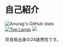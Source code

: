 # 自己紹介
![Anurag's GitHub stats](https://github-readme-stats.vercel.app/api?username=kajisan0415&show_icons=true&theme=dark)  
[![Top Langs](https://github-readme-stats.vercel.app/api/top-langs/?username=kajisan0415&layout=compact&theme=dracula)](https://github.com/anuraghazra/github-readme-stats)
[![](https://raw.githubusercontent.com/kajisan0415/kajisan0415/main/profile-summary-card-output/default/0-profile-details.svg)](https://github.com/vn7n24fzkq/github-profile-summary-cards)


奈良県出身の24歳男性です。  

